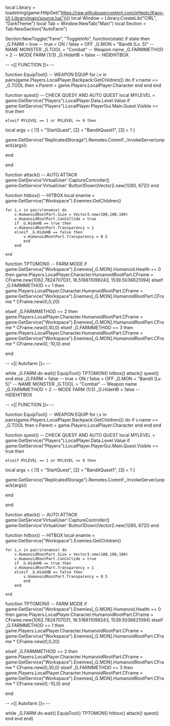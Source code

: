 local Library = loadstring(game:HttpGet("https://raw.githubusercontent.com/xHeptc/Kavo-UI-Library/main/source.lua"))()
local Window = Library.CreateLib("CIRL", "DarkTheme")
local Tab = Window:NewTab("Main")
local Section = Tab:NewSection("AutoFarm")

Section:NewToggle("Farm", "ToggleInfo", function(state)
    if state then
        _G.FARM = true -- true = ON  /  false = OFF
_G.MON = "Bandit [Lv. 5]" -- NAME MONSTER
_G.TOOL = "Combat" -- Weapon name
_G.FARMMETHOD = 2 -- MODE FARM (1/3)
_G.HideHB = false -- HIDEHITBOX
 
 
-- =[[ FUNCTION ]]= --
 
 
 
function EquipTool() -- WEAPON EQUIP
    for i,v in pairs(game.Players.LocalPlayer.Backpack:GetChildren()) do
        if v.name == _G.TOOL then
            v.Parent = game.Players.LocalPlayer.Character
        end
    end
    end
 
 
function quest() -- CHECK QUESY AND AUTO QUEST
    local MYLEVEL = game:GetService("Players").LocalPlayer.Data.Level.Value
if game:GetService("Players").LocalPlayer.PlayerGui.Main.Quest.Visible == true then
    
    elseif MYLEVEL == 1 or MYLEVEL <= 9 then
 
local args = {
    [1] = "StartQuest",
    [2] = "BanditQuest1",
    [3] = 1
}
 
game:GetService("ReplicatedStorage").Remotes.CommF_:InvokeServer(unpack(args))
 
    
 
end
 
end
 
 
function attack() -- AUTO ATTACK
    game:GetService'VirtualUser':CaptureController()
game:GetService'VirtualUser':Button1Down(Vector2.new(1280, 672))
end
 
 
function hitbox() -- HITBOX
    local enamie = game:GetService("Workspace").Enemies:GetChildren()
    
    for i,v in pairs(enamie) do
        v.HumanoidRootPart.Size = Vector3.new(100,100,100)
        v.HumanoidRootPart.CanCollide = true
        if _G.HideHB == true then
        v.HumanoidRootPart.Transparency = 1
        elseif _G.HideHB == false then
            v.HumanoidRootPart.Transparency = 0.5
            end
        end
    
    end
 
function TPTOMON() -- FARM MODE
if game:GetService("Workspace").Enemies[_G.MON].Humanoid.Health == 0 then
    game.Players.LocalPlayer.Character.HumanoidRootPart.CFrame = CFrame.new(1062.7824707031, 16.516611099243, 1539.5036621094)
elseif _G.FARMMETHOD == 1 then
game.Players.LocalPlayer.Character.HumanoidRootPart.CFrame = game:GetService("Workspace").Enemies[_G.MON].HumanoidRootPart.CFrame * CFrame.new(0,0,20)
 
elseif _G.FARMMETHOD == 2 then
    game.Players.LocalPlayer.Character.HumanoidRootPart.CFrame = game:GetService("Workspace").Enemies[_G.MON].HumanoidRootPart.CFrame * CFrame.new(0,30,0)
elseif    _G.FARMMETHOD == 3 then
        game.Players.LocalPlayer.Character.HumanoidRootPart.CFrame = game:GetService("Workspace").Enemies[_G.MON].HumanoidRootPart.CFrame * CFrame.new(0,-10,0)
        end
 
 
end
 
 
 
-- =[[ Autofarm ]]= --
 
while _G.FARM do  wait()
    EquipTool()
    TPTOMON()
    hitbox()
    attack()
    quest()
    end
    else
        _G.FARM = false -- true = ON  /  false = OFF
_G.MON = "Bandit [Lv. 5]" -- NAME MONSTER
_G.TOOL = "Combat" -- Weapon name
_G.FARMMETHOD = 2 -- MODE FARM (1/3)
_G.HideHB = false -- HIDEHITBOX
 
 
-- =[[ FUNCTION ]]= --
 
 
 
function EquipTool() -- WEAPON EQUIP
    for i,v in pairs(game.Players.LocalPlayer.Backpack:GetChildren()) do
        if v.name == _G.TOOL then
            v.Parent = game.Players.LocalPlayer.Character
        end
    end
    end
 
 
function quest() -- CHECK QUESY AND AUTO QUEST
    local MYLEVEL = game:GetService("Players").LocalPlayer.Data.Level.Value
if game:GetService("Players").LocalPlayer.PlayerGui.Main.Quest.Visible == true then
    
    elseif MYLEVEL == 1 or MYLEVEL <= 9 then
 
local args = {
    [1] = "StartQuest",
    [2] = "BanditQuest1",
    [3] = 1
}
 
game:GetService("ReplicatedStorage").Remotes.CommF_:InvokeServer(unpack(args))
 
    
 
end
 
end
 
 
function attack() -- AUTO ATTACK
    game:GetService'VirtualUser':CaptureController()
game:GetService'VirtualUser':Button1Down(Vector2.new(1280, 672))
end
 
 
function hitbox() -- HITBOX
    local enamie = game:GetService("Workspace").Enemies:GetChildren()
    
    for i,v in pairs(enamie) do
        v.HumanoidRootPart.Size = Vector3.new(100,100,100)
        v.HumanoidRootPart.CanCollide = true
        if _G.HideHB == true then
        v.HumanoidRootPart.Transparency = 1
        elseif _G.HideHB == false then
            v.HumanoidRootPart.Transparency = 0.5
            end
        end
    
    end
 
function TPTOMON() -- FARM MODE
if game:GetService("Workspace").Enemies[_G.MON].Humanoid.Health == 0 then
    game.Players.LocalPlayer.Character.HumanoidRootPart.CFrame = CFrame.new(1062.7824707031, 16.516611099243, 1539.5036621094)
elseif _G.FARMMETHOD == 1 then
game.Players.LocalPlayer.Character.HumanoidRootPart.CFrame = game:GetService("Workspace").Enemies[_G.MON].HumanoidRootPart.CFrame * CFrame.new(0,0,20)
 
elseif _G.FARMMETHOD == 2 then
    game.Players.LocalPlayer.Character.HumanoidRootPart.CFrame = game:GetService("Workspace").Enemies[_G.MON].HumanoidRootPart.CFrame * CFrame.new(0,30,0)
elseif    _G.FARMMETHOD == 3 then
        game.Players.LocalPlayer.Character.HumanoidRootPart.CFrame = game:GetService("Workspace").Enemies[_G.MON].HumanoidRootPart.CFrame * CFrame.new(0,-10,0)
        end
 
 
end
 
 
 
-- =[[ Autofarm ]]= --
 
while _G.FARM do  wait()
    EquipTool()
    TPTOMON()
    hitbox()
    attack()
    quest()
    end
    end
end)

